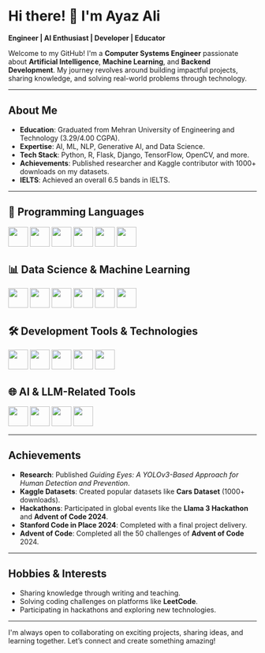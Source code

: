 # Hi there! 👋 I'm Ayaz Ali  

**Engineer | AI Enthusiast | Developer | Educator**  

Welcome to my GitHub! I'm a **Computer Systems Engineer** passionate about **Artificial Intelligence**, **Machine Learning**, and **Backend Development**. My journey revolves around building impactful projects, sharing knowledge, and solving real-world problems through technology.

---

## **About Me**
-  **Education**: Graduated from Mehran University of Engineering and Technology (3.29/4.00 CGPA).  
-  **Expertise**: AI, ML, NLP, Generative AI, and Data Science.  
-  **Tech Stack**: Python, R, Flask, Django, TensorFlow, OpenCV, and more.  
-  **Achievements**: Published researcher and Kaggle contributor with 1000+ downloads on my datasets.
-  **IELTS**: Achieved an overall 6.5 bands in IELTS.  


---

## 🚀 Programming Languages
<p>
  <img src="https://cdn.jsdelivr.net/gh/devicons/devicon/icons/python/python-original.svg" width="40" height="40"/>
  <img src="https://cdn.jsdelivr.net/gh/devicons/devicon/icons/cplusplus/cplusplus-original.svg" width="40" height="40"/>
  <img src="https://cdn.jsdelivr.net/gh/devicons/devicon/icons/javascript/javascript-original.svg" width="40" height="40"/>
  <img src="https://cdn.jsdelivr.net/gh/devicons/devicon/icons/mysql/mysql-original.svg" width="40" height="40"/>
  <img src="https://cdn.jsdelivr.net/gh/devicons/devicon/icons/html5/html5-original.svg" width="40" height="40"/>
  <img src="https://cdn.jsdelivr.net/gh/devicons/devicon/icons/css3/css3-original.svg" width="40" height="40"/>
</p>

## 📊 Data Science & Machine Learning
<p>
  <img src="https://cdn.jsdelivr.net/gh/devicons/devicon/icons/pandas/pandas-original.svg" width="40" height="40"/>
  <img src="https://cdn.jsdelivr.net/gh/devicons/devicon/icons/numpy/numpy-original.svg" width="40" height="40"/>
  <img src="https://upload.wikimedia.org/wikipedia/commons/a/ae/Scikit_learn_logo_small.svg" width="40" height="40"/>
  <img src="https://cdn.jsdelivr.net/gh/devicons/devicon/icons/tensorflow/tensorflow-original.svg" width="40" height="40"/>
  <img src="https://upload.wikimedia.org/wikipedia/en/4/45/Snowflake_Logo.svg" width="40" height="40"/>
  <img src="https://avatars.githubusercontent.com/u/45109972?s=200&v=4" width="40" height="40"/>
</p>

## 🛠️ Development Tools & Technologies
<p>
  <img src="https://cdn.jsdelivr.net/gh/devicons/devicon/icons/github/github-original.svg" width="40" height="40"/>
  <img src="https://cdn.jsdelivr.net/gh/devicons/devicon/icons/docker/docker-original.svg" width="40" height="40"/>
  <img src="https://cdn.jsdelivr.net/gh/devicons/devicon/icons/jupyter/jupyter-original.svg" width="40" height="40"/>
  <img src="https://cdn.jsdelivr.net/gh/devicons/devicon/icons/visualstudio/visualstudio-plain.svg" width="40" height="40"/>
  <img src="https://cdn.jsdelivr.net/gh/devicons/devicon/icons/pycharm/pycharm-original.svg" width="40" height="40"/>
</p>

## 🌐 AI & LLM-Related Tools
<p>
  <img src="https://huggingface.co/front/assets/huggingface_logo-noborder.svg" width="40" height="40"/>
  <img src="https://upload.wikimedia.org/wikipedia/commons/0/04/OpenAI_Logo.svg" width="40" height="40"/>
  <img src="https://mistral.ai/wp-content/uploads/2023/11/cropped-logo-mistral-dark-1.png" width="40" height="40"/>
  <img src="https://ollama.ai/public/ollama.svg" width="40" height="40"/>
</p>

---

##  **Achievements**
-  **Research**: Published *Guiding Eyes: A YOLOv3-Based Approach for Human Detection and Prevention*.  
-  **Kaggle Datasets**: Created popular datasets like **Cars Dataset** (1000+ downloads).  
-  **Hackathons**: Participated in global events like the **Llama 3 Hackathon** and **Advent of Code 2024**.  
-  **Stanford Code in Place 2024**: Completed with a final project delivery.
-  **Advent of Code**: Completed all the 50 challenges of **Advent of Code** 2024.
  
---

##  **Hobbies & Interests**
-  Sharing knowledge through writing and teaching.  
-  Solving coding challenges on platforms like **LeetCode**.  
-  Participating in hackathons and exploring new technologies.  

---

 I'm always open to collaborating on exciting projects, sharing ideas, and learning together. Let’s connect and create something amazing!  
